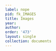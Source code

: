 ```yaml
---
label: nope
pid: fk_IMAGES
title: Images
year: 
author: 
order: '473'
layout: single
collection: documents
---
```

